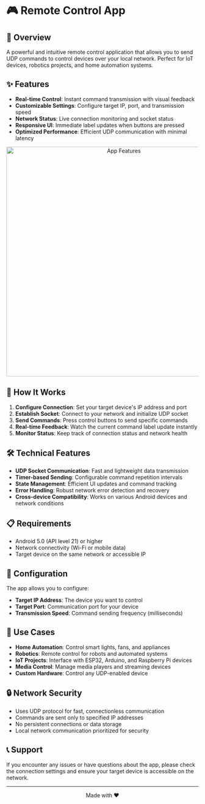 # 🎮 Remote Control App

## 📱 Overview

A powerful and intuitive remote control application that allows you to send UDP commands to control devices over your local network. Perfect for IoT devices, robotics projects, and home automation systems.

## ✨ Features

- **Real-time Control**: Instant command transmission with visual feedback
- **Customizable Settings**: Configure target IP, port, and transmission speed
- **Network Status**: Live connection monitoring and socket status
- **Responsive UI**: Immediate label updates when buttons are pressed
- **Optimized Performance**: Efficient UDP communication with minimal latency

<div align="center">
  <img src="feature_image.png" alt="App Features" width="600">
</div>

## 🚀 How It Works

1. **Configure Connection**: Set your target device's IP address and port
2. **Establish Socket**: Connect to your network and initialize UDP socket
3. **Send Commands**: Press control buttons to send specific commands
4. **Real-time Feedback**: Watch the current command label update instantly
5. **Monitor Status**: Keep track of connection status and network health

## 🛠️ Technical Features

- **UDP Socket Communication**: Fast and lightweight data transmission
- **Timer-based Sending**: Configurable command repetition intervals
- **State Management**: Efficient UI updates and command tracking
- **Error Handling**: Robust network error detection and recovery
- **Cross-device Compatibility**: Works on various Android devices and network conditions

## 📋 Requirements

- Android 5.0 (API level 21) or higher
- Network connectivity (Wi-Fi or mobile data)
- Target device on the same network or accessible IP

## 🔧 Configuration

The app allows you to configure:
- **Target IP Address**: The device you want to control
- **Target Port**: Communication port for your device
- **Transmission Speed**: Command sending frequency (milliseconds)

## 🎯 Use Cases

- **Home Automation**: Control smart lights, fans, and appliances
- **Robotics**: Remote control for robots and automated systems
- **IoT Projects**: Interface with ESP32, Arduino, and Raspberry Pi devices
- **Media Control**: Manage media players and streaming devices
- **Custom Hardware**: Control any UDP-enabled device

## 🔒 Network Security

- Uses UDP protocol for fast, connectionless communication
- Commands are sent only to specified IP addresses
- No persistent connections or data storage
- Local network communication prioritized for security

## 📞 Support

If you encounter any issues or have questions about the app, please check the connection settings and ensure your target device is accessible on the network.

---

<div align="center">
  Made with ❤️ 
</div>